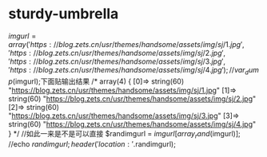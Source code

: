 # sturdy-umbrella
$imgurl = array(
    'https://blog.zets.cn/usr/themes/handsome/assets/img/sj/1.jpg',
    'https://blog.zets.cn/usr/themes/handsome/assets/img/sj/2.jpg',
    'https://blog.zets.cn/usr/themes/handsome/assets/img/sj/3.jpg',
    'https://blog.zets.cn/usr/themes/handsome/assets/img/sj/4.jpg'
);
//var_dump($imgurl);下面贴输出结果
/* array(4) {
    [0]=>
    string(60) "https://blog.zets.cn/usr/themes/handsome/assets/img/sj/1.jpg"
    [1]=>
    string(60) "https://blog.zets.cn/usr/themes/handsome/assets/img/sj/2.jpg"
    [2]=>
    string(60) "https://blog.zets.cn/usr/themes/handsome/assets/img/sj/3.jpg"
    [3]=>
    string(60) "https://blog.zets.cn/usr/themes/handsome/assets/img/sj/4.jpg"
  }
   */
  //如此一来是不是可以直接
$randimgurl = $imgurl[array_rand($imgurl)];
//echo $randimgurl;
header('location:'.$randimgurl);
